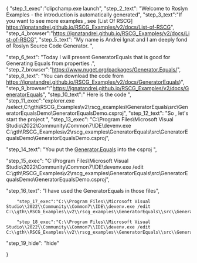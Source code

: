 {
    "step_1_exec":"clipchamp.exe launch",
    "step_2_text": "Welcome to Roslyn Examples - the introduction is automatically generated",
    "step_3_text":"If you want to see more examples , see  [List Of RSCG] https://ignatandrei.github.io/RSCG_Examples/v2/docs/List-of-RSCG",
    "step_4_browser":"https://ignatandrei.github.io/RSCG_Examples/v2/docs/List-of-RSCG",
    "step_5_text": "My name is Andrei Ignat and I am deeply fond of Roslyn Source Code Generator. ",

"step_6_text": "Today I will present GeneratorEquals  that is good for Generating Equals from properties .",
"step_7_browser":"https://www.nuget.org/packages/Generator.Equals/",
"step_8_text": "You can download the code from https://ignatandrei.github.io/RSCG_Examples/v2/docs/GeneratorEquals)",
"step_9_browser":"https://ignatandrei.github.io/RSCG_Examples/v2/docs/GeneratorEquals",
"step_10_text":" Here is the code ",
"step_11_exec":"explorer.exe /select,C:\\gth\\RSCG_Examples\\v2\\rscg_examples\\GeneratorEquals\\src\\GeneratorEqualsDemo\\GeneratorEqualsDemo.csproj",
"step_12_text": "So , let's start the project ",
"step_13_exec": "C:\\Program Files\\Microsoft Visual Studio\\2022\\Community\\Common7\\IDE\\devenv.exe C:\\gth\\RSCG_Examples\\v2\\rscg_examples\\GeneratorEquals\\src\\GeneratorEqualsDemo\\GeneratorEqualsDemo.csproj",

"step_14_text": "You put the  [Generator.Equals](https://www.nuget.org/packages/Generator.Equals/) into the csproj ",

"step_15_exec": "C:\\Program Files\\Microsoft Visual Studio\\2022\\Community\\Common7\\IDE\\devenv.exe /edit C:\\gth\\RSCG_Examples\\v2\\rscg_examples\\GeneratorEquals\\src\\GeneratorEqualsDemo\\GeneratorEqualsDemo.csproj",

"step_16_text": "I have used the GeneratorEquals in those files",


        "step_17_exec":"C:\\Program Files\\Microsoft Visual Studio\\2022\\Community\\Common7\\IDE\\devenv.exe /edit C:\\gth\\RSCG_Examples\\v2\\rscg_examples\\GeneratorEquals\\src\\GeneratorEqualsDemo\\Person.cs",
    
        "step_18_exec":"C:\\Program Files\\Microsoft Visual Studio\\2022\\Community\\Common7\\IDE\\devenv.exe /edit C:\\gth\\RSCG_Examples\\v2\\rscg_examples\\GeneratorEquals\\src\\GeneratorEqualsDemo\\Program.cs",
    
"step_19_hide": "hide"


}